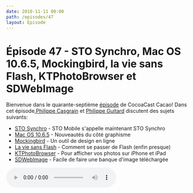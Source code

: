 ```yaml
---
date: 2010-11-11 00:00
path: /episodes/47
layout: Episode
---
```

# Épisode 47 - STO Synchro, Mac OS 10.6.5, Mockingbird, la vie sans Flash, KTPhotoBrowser et SDWebImage
<p>Bienvenue dans le quarante-septième <a href="https://cacaocast.com/media/cacaocast_47.mp3" title="CocoaCast Cacao Episode 47">épisode</a> de CocoaCast Cacao! Dans cet épisode,<a href="http://www.twitter.com/philippec" title="Philippe Casgrain sur Twitter">Philippe Casgrain</a> et <a href="http://www.twitter.com/philippeguitard" title="Philippe Guitard sur Twitter">Philippe Guitard</a> discutent des sujets suivants:</p>
<ul><li><a href="http://itunes.apple.com/fr/app/sto-synchro/id352223967?mt=8" title="STO Synchro">STO Synchro</a> - STO Mobile s'appelle maintenant STO Synchro</li>
<li><a href="http://support.apple.com/kb/HT4250" title="Mac OS 10.6.5">Mac OS 10.6.5</a> - Nouveautés du côté graphisme</li>
<li><a href="https://gomockingbird.com/" title="Mockingbird">Mockingbird</a> - Un outil de design en ligne</li>
<li><a href="http://daringfireball.net/2010/11/flash_free_and_cheating_with_google_chrome" title="La vie sans Flash">La vie sans Flash</a> - Comment se passer de Flash (enfin presque)</li>
<li><a href="http://github.com/kirbyt/KTPhotoBrowser" title="KTPhotoBrowser">KTPhotoBrowser</a> - Pour afficher vos photos sur iPhone et iPad</li>
<li><a href="http://github.com/rs/SDWebImage" title="SDWebImage">SDWebImage</a> - Facile de faire une banque d'image téléchargée</li>
</ul>
<p><audio controls><source src="https://cacaocast.com/media/cacaocast_47.mp3" type="audio/mpeg"><source src="https://cacaocast.com/media/cacaocast_47.mp3" type="audio/mp4">Votre navigateur ne supporte pas l'élément audio / Your browser does not support the audio element.</audio></p>
